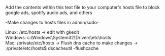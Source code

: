 Add the contents within this text file to your computer's hosts file to block google ads, spotify audio ads, and others <br />

-Make changes to hosts files in admin/sudo- <br />

Linux: /etc/hosts -> edit with gkedit <br />
Windows:  c:\Windows\System32\Drivers\etc\hosts <br />
Mac: /private/etc/hosts   -> Flush dns cache to make changes -> :/private/etc/hosts$ dscacheutil -flushcache <br />
